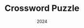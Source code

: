 ---
date: 2024
title: 'Crossword Puzzle'
tagline: 'Simple game crossword'
source: 'https://github.com/hifiaz/tetesi'
tags:
  - project
---